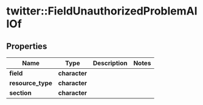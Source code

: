 # twitter::FieldUnauthorizedProblemAllOf


## Properties
Name | Type | Description | Notes
------------ | ------------- | ------------- | -------------
**field** | **character** |  | 
**resource_type** | **character** |  | 
**section** | **character** |  | 


